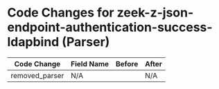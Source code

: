 # Code Changes for zeek-z-json-endpoint-authentication-success-ldapbind (Parser)

| Code Change | Field Name | Before | After |
|-------------|------------|--------|-------|
| removed_parser | N/A |  | N/A |